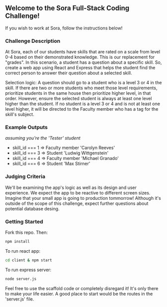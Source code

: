 ## Welcome to the Sora Full-Stack Coding Challenge!

If you wish to work at Sora, follow the instructions below!

### Challenge Description

At Sora, each of our students have skills that are rated on a scale from level 0-4 based on their demonstrated knowledge. This is our replacement for "grades". In this scenario, a student has a question about a specific skill. So, create a web app using React and Express that helps the student find the correct person to answer their question about a selected skill.

Selection logic: A question should go to a student who is a level 3 or 4 in the skill. If there are two or more students who meet those level requirements, prioritize students in the same house then prioritize higher level, in that order. However, ensure the selected student is always at least one level higher than the student. If no student is a level 3 or 4 and is not at least one level higher, it will be directed to the Faculty member who has a tag for the skill's subject.

### Example Outputs

_assuming you're the 'Tester' student_

- skill_id === 1 => Faculty member 'Carolyn Reeves'
- skill_id === 3 => Student 'Ludwig Wittgenstein'
- skill_id === 4 => Faculty member 'Michael Granado'
- skill_id === 6 => Student 'Max Stirner'

### Judging Criteria

We'll be examining the app's logic as well as its design and user experience. We expect the app to be reactive to different screen sizes. Imagine that your small app is going to production tommorrow! Although it's outside of the scope of this challenge, expect further questions about potential database desing.

### Getting Started

Fork this repo. Then:

```bash
npm install
```

To run react app:

```bash
cd client & npm start
```

To run express server:

```bash
node server.js
```

Feel free to use the scaffold code or completely disregard it! It's only there to make your life easier. A good place to start would be the routes in the 'server.js' file.
